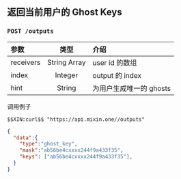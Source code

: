 ## 返回当前用户的 Ghost Keys

### `POST /outputs` 

| 参数 | 类型 | 介绍 |
| :----- | :----: | :---- |
| receivers | String Array | user id 的数组 |
| index | Integer | output 的 index |
| hint | String | 为用户生成唯一的 ghosts |

调用例子
```
$$XIN:curl$$ "https://api.mixin.one//outputs"
```

```json
{  
  "data":{  
    "type":"ghost_key",
    "mask":"ab56be4cxxxx244f9a433f35",
    "keys": ["ab56be4cxxxx244f9a433f35"],
  }
}
```
